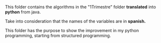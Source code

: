 This folder contains the algorithms in the "1Trimestre" folder **translated** into **python** from java.

Take into consideration that the names of the variables are in **spanish.**

This folder has the purpose to show the improvement in my python programming, starting from structured programming.
